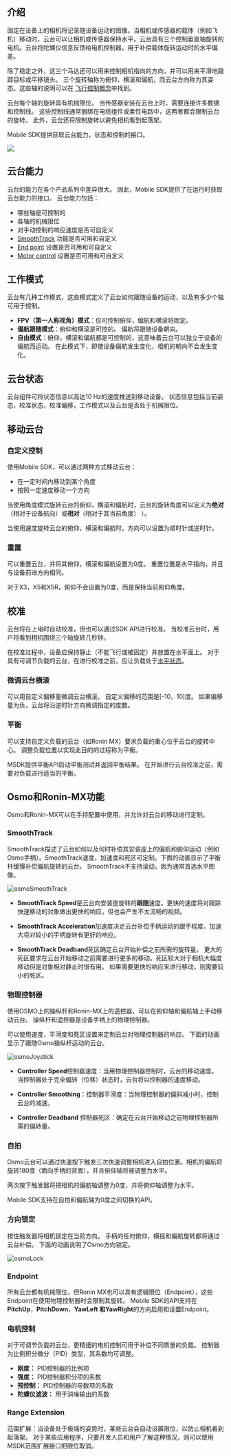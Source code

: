 ## 介绍

固定在设备上的相机将记录随设备运动的图像。当相机或传感器的载体（例如飞机）移动时，云台可以让相机或传感器保持水平。云台具有三个控制垂直轴旋转的电机。云台将陀螺仪信息反馈给电机控制器，用于补偿载体旋转运动时的水平偏差。

除了稳定之外，这三个马达还可以用来控制相机指向的方向，并可以用来平滑地跟踪目标或平移镜头。 三个旋转轴称为俯仰，横滚和偏航，而云台方向称为其姿态。这些轴的说明可以在 [飞行控制概念](https://developer.dji.com/cn/document/06b8dd98-9518-4ec0-9332-f743446edc5b)中找到。

云台每个轴的旋转具有机械限位。 当传感器安装在云台上时，需要连接许多数据和控制线。 这些控制线通常捆绑在电缆组件或柔性电路中，这两者都会限制云台的旋转。 此外，云台还将限制旋转以避免相机看到起落架。

Mobile SDK提供获取云台能力，状态和控制的接口。

![](https://terra-1-g.djicdn.com/84f990b0bbd145e6a3930de0c55d3b2b/admin/doc/e4061ea6-eb2a-424a-a0cf-1c30d4d835ed.png)

## 云台能力

云台的能力在各个产品系列中差异很大。 因此，Mobile SDK提供了在运行时获取云台能力的接口。 云台能力包括：

* 哪些轴是可控制的
* 各轴的机械限位
* 对手动控制的响应速度是否可自定义
* [SmoothTrack](#smoothTrack) 功能是否可用和自定义
* [End point](#endPoint) 设置是否可用和可自定义
* [Motor control](#motor-control) 设置是否可用和可自定义

## 工作模式

云台有几种工作模式，这些模式定义了云台如何跟随设备的运动，以及有多少个轴可用于控制。

- **FPV（第一人称视角）模式**：仅可控制俯仰，偏航和横滚将固定。
- **偏航跟随模式**：俯仰和横滚是可控的。 偏航将跟随设备朝向。
- **自由模式**：俯仰，横滚和偏航都是可控制的，这意味着云台可以独立于设备的偏航而运动。 在此模式下，即使设备偏航发生变化，相机的朝向不会发生变化。

## 云台状态

云台组件可将状态信息以高达10 Hz的速度推送到移动设备。 状态信息包括当前姿态，校准状态，校准偏移，工作模式以及云台是否处于机械限位。

## 移动云台

### 自定义控制

使用Mobile SDK，可以通过两种方式移动云台：

* 在一定时间内移动到某个角度
* 按照一定速度移动一个方向

当使用角度模式旋转云台的俯仰，横滚和偏航时，云台的旋转角度可以定义为**绝对**（相对于设备航向）或**相对**（相对于其当前角度） ）。

当使用速度旋转云台的俯仰，横滚和偏航时，方向可以设置为顺时针或逆时针。

### 重置

可以重置云台，并将其俯仰，横滚和偏航设置为0度。 重置位置是水平指向，并且与设备前进方向相同。

对于X3，X5和X5R，俯仰不会设置为0度，而是保持当前俯仰角度。

## 校准

云台将在上电时自动校准，但也可以通过SDK API进行校准。 当校准云台时，用户将看到相机围绕三个轴旋转几秒钟。

在校准过程中，设备应保持静止（不能飞行或被固定）并放置在水平面上。 对于具有可调节负载的云台，在进行校准之前，应让负载处于[水平状态](#balancing)。

### 微调云台横滚

可以用自定义偏移量微调云台横滚。 自定义偏移的范围是[-10，10]度。 如果偏移量为负，云台将沿逆时针方向微调指定的度数。

### 平衡

可以支持自定义负载的云台（如Ronin MX）要求负载的重心位于云台的旋转中心。 调整负载位置以实现此目的的过程称为平衡。

MSDK提供平衡API启动平衡测试并返回平衡结果。 在开始进行云台校准之前，需要对负载进行适当的平衡。

## Osmo和Ronin-MX功能

Osmo和Ronin-MX可以在手持配置中使用，并允许对云台的移动进行定制。

### SmoothTrack

SmoothTrack描述了云台如何以及何时补偿其安装座上的偏航和俯仰运动（例如Osmo手柄）。SmoothTrack速度，加速度和死区可定制。下面的动画显示了平衡杆缓慢补偿偏航旋转的云台。 SmoothTrack不支持滚动，因为通常首选水平图像。

 ![osmoSmoothTrack](https://terra-1-g.djicdn.com/84f990b0bbd145e6a3930de0c55d3b2b/admin/doc/411c115a-47ef-4d14-9c62-f0dbb553cd89.gif)

* **SmoothTrack Speed**是云台向安装座旋转的**跟随**速度。更快的速度将对跟踪快速移动的对象做出更快的响应，但也会产生不太流畅的视频。

* **SmoothTrack Acceleration**加速度决定云台补偿手柄运动的跟手程度。加速大将对较小的手柄旋转有更好的响应。

* **SmoothTrack Deadband**死区确定云台开始补偿之前所需的旋转量。 更大的死区要求在云台开始移动之前需要进行更多的移动。死区较大对于相机大幅度移动但是对象相对静止时很有用。 如果需要更快的响应来进行移动，则需要较小的死区。

### 物理控制器

使用OSMO上的操纵杆和Ronin-MX上的遥控器，可以在俯仰轴和偏航轴上手动移动云台。 操纵杆和遥控器是设备手柄上的物理控制器。

可以使用速度，平滑度和死区设置来定制云台对物理控制器的响应。 下面的动画显示了跟随Osmo操纵杆运动的云台。

 ![osmoJoystick](https://terra-1-g.djicdn.com/84f990b0bbd145e6a3930de0c55d3b2b/admin/doc/a963c7e3-65a1-4927-af20-d7d120656248.gif)

* **Controller Speed**控制器速度：当用物理控制器控制时，云台的移动速度。 当控制器处于完全偏转（位移）状态时，云台将以控制器的速度移动。

* **Controller Smoothing**：控制器平滑度：当物理控制器的偏斜减小时，控制云台的减速。

* **Controller Deadband** 控制器死区：确定在云台开始移动之前物理控制器所需的偏转量。

### 自拍

Osmo云台可以通过快速按下触发三次快速调整相机进入自拍位置。相机的偏航将旋转180度（面向手柄的背面），并且俯仰轴将被调整为水平。

两次按下触发器将把相机的偏航轴调整为0度，并将俯仰轴调整为水平。

Mobile SDK支持在自拍和偏航轴为0度之间切换的API。
    
### 方向锁定

按住触发器将相机锁定在当前方向。 手柄的任何俯仰，横摇和偏航旋转都将通过云台补偿。 下面的动画说明了Osmo方向锁定。

![osmoLock](https://terra-1-g.djicdn.com/84f990b0bbd145e6a3930de0c55d3b2b/admin/doc/d1c7a77f-9286-4efa-ada4-94cf9ee4d689.gif)

### Endpoint

所有云台都有机械限位，但Ronin MX也可以具有逻辑限位（Endpoint），这些Endpoint在使用物理控制器时会限制其旋转。 Mobile SDK的API支持在**PitchUp**，**PitchDown**，**YawLeft **和**YawRight**的方向启用和设置Endpoint。

### 电机控制

对于可调节负载的云台，更精细的电机控制可用于补偿不同质量的负载。 控制器为比例积分微分（PID）类型，其系数均可调整。

* **刚度：** PID控制器的比例项
* **强度：** PID控制器积分项的系数
* **预控制：** PID控制器的导数项的系数
* **陀螺仪滤波：** 用于消噪输出的系数

### Range Extension

范围扩展：当设备处于极端的姿势时，某些云台会自动设置限位，以防止相机看到起落架。 对于某些应用程序，只要开发人员和用户了解这种情况，则可以使用MSDK范围扩展接口把限位取消。

<!--### 直立模式

M600允许将Ronin MX安装在飞机顶部而不是飞机下方。 在进行桥梁等结构下方的检查时，此功能特别有用。 Mobile SDK提供了可以设置云台直立模式的API。
-->

